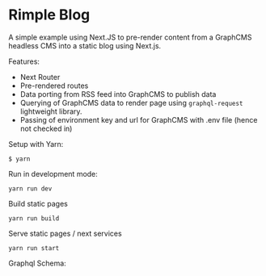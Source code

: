 # Rimple Blog
A simple example using Next.JS to pre-render content from a GraphCMS headless CMS into a static blog using Next.js.

Features:
* Next Router
* Pre-rendered routes
* Data porting from RSS feed into GraphCMS to publish data
* Querying of GraphCMS data to render page using `graphql-request` lightweight library.
* Passing of environment key and url for GraphCMS with .env file (hence not checked in)

Setup with Yarn:

```
$ yarn
```

Run in development mode:

```
yarn run dev
```

Build static pages

```
yarn run build
```

Serve static pages / next services

``` 
yarn run start
```

Graphql Schema:

```graphql

```
